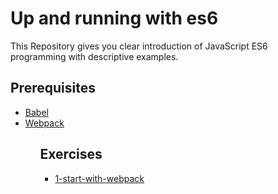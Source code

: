 # Up and running with es6
This Repository gives you clear introduction of JavaScript ES6 programming with descriptive examples.

## Prerequisites
<ul>
  <li><a href="http://babeljs.io">Babel</a></li>
  <li><a href="https://webpack.js.org">Webpack</a></li>
<ul>

## Exercises
<ul>
  <li><a href="/gsin11/up-and-running-with-es6/tree/master/1-start-with-webpack">1-start-with-webpack</a></li>
</ul>
